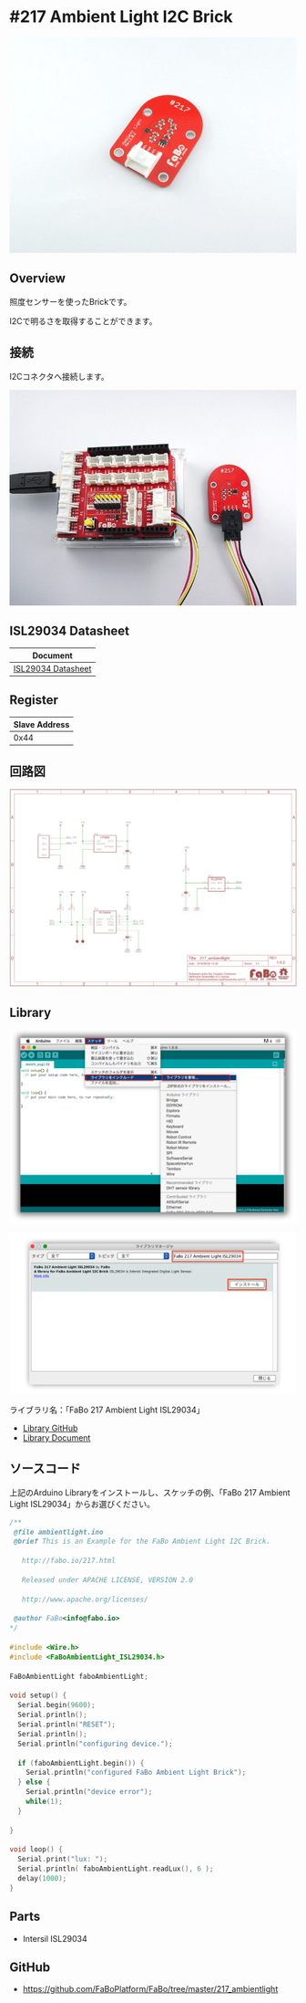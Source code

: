 # #217 Ambient Light I2C Brick

![](../img/200_i2c/product/217.jpg)
<!--COLORME-->

## Overview
照度センサーを使ったBrickです。

I2Cで明るさを取得することができます。

## 接続
I2Cコネクタへ接続します。

![](../img/200_i2c/connect/217_ambientlight_connect.jpg)

## ISL29034 Datasheet
| Document |
| -- |
| [ISL29034 Datasheet](http://www.intersil.com/content/dam/Intersil/documents/isl2/isl29034.pdf) |

## Register
| Slave Address |
| -- |
| 0x44 |

## 回路図
![](../img/200_i2c/schematic/217_ambientlight.png)

## Library

![](../img/common/install_lib.png)

![](../img/200_i2c/docs/217_light_docs_001.png)

  ライブラリ名：「FaBo 217 Ambient Light ISL29034」

- [Library GitHub](https://github.com/FaBoPlatform/FaBoAmbientLight-ISL29034-Library)
- [Library Document](http://fabo.io/doxygen/FaBoAmbientLight-ISL29034-Library/)

## ソースコード
上記のArduino Libraryをインストールし、スケッチの例、「FaBo 217 Ambient Light ISL29034」からお選びください。

```c
/**
 @file ambientlight.ino
 @brief This is an Example for the FaBo Ambient Light I2C Brick.

   http://fabo.io/217.html

   Released under APACHE LICENSE, VERSION 2.0

   http://www.apache.org/licenses/

 @author FaBo<info@fabo.io>
*/

#include <Wire.h>
#include <FaBoAmbientLight_ISL29034.h>

FaBoAmbientLight faboAmbientLight;

void setup() {
  Serial.begin(9600);
  Serial.println();
  Serial.println("RESET");
  Serial.println();
  Serial.println("configuring device.");

  if (faboAmbientLight.begin()) {
    Serial.println("configured FaBo Ambient Light Brick");
  } else {
    Serial.println("device error");
    while(1);
  }

}

void loop() {
  Serial.print("lux: ");
  Serial.println( faboAmbientLight.readLux(), 6 );
  delay(1000);
}
```

## Parts
- Intersil ISL29034

## GitHub
- https://github.com/FaBoPlatform/FaBo/tree/master/217_ambientlight
